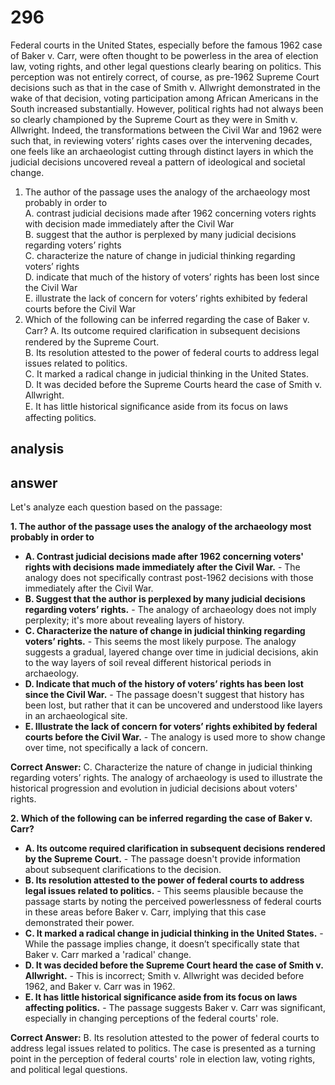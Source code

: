 # 296

Federal courts in the United States, especially before the famous 1962 case of Baker v. Carr, were 
often thought to be powerless in the area of election law, voting rights, and other legal questions 
clearly bearing on politics. This perception was not entirely correct, of course, as pre-1962 
Supreme Court decisions such as that in the case of Smith v. Allwright demonstrated in the wake of 
that decision, voting participation among African Americans in the South increased substantially. 
However, political rights had not always been so clearly championed by the Supreme Court as they 
were in Smith v. Allwright. Indeed, the transformations between the Civil War and 1962 were such 
that, in reviewing voters’ rights cases over the intervening decades, one feels like an archaeologist 
cutting through distinct layers in which the judicial decisions uncovered reveal a pattern of 
ideological and societal change. 
1. The author of the passage uses the analogy of the archaeology most probably in order to                
A. contrast judicial decisions made after 1962 concerning voters rights with decision made 
immediately after the Civil War                         
B. suggest that the author is perplexed by many judicial decisions regarding voters’ rights                        
C. characterize the nature of change in judicial thinking regarding voters’ rights                                    
D. indicate that much of the history of voters’ rights has been lost since the Civil War                               
E. illustrate the lack of concern for voters’ rights exhibited by federal courts before the Civil 
War  
2. Which of the following can be inferred regarding the case of Baker v. Carr?
A. Its outcome required clariﬁcation in subsequent decisions rendered by the Supreme Court.              
B. Its resolution attested to the power of federal courts to address legal issues related to politics.       
C. It marked a radical change in judicial thinking in the United States.                                                
D. It was decided before the Supreme Courts heard the case of Smith v. Allwright.                                   
E. It has little historical signiﬁcance aside from its focus on laws affecting politics. 


## analysis


## answer
Let's analyze each question based on the passage:

**1. The author of the passage uses the analogy of the archaeology most probably in order to**

- **A. Contrast judicial decisions made after 1962 concerning voters' rights with decisions made immediately after the Civil War.** - The analogy does not specifically contrast post-1962 decisions with those immediately after the Civil War.
- **B. Suggest that the author is perplexed by many judicial decisions regarding voters’ rights.** - The analogy of archaeology does not imply perplexity; it's more about revealing layers of history.
- **C. Characterize the nature of change in judicial thinking regarding voters’ rights.** - This seems the most likely purpose. The analogy suggests a gradual, layered change over time in judicial decisions, akin to the way layers of soil reveal different historical periods in archaeology.
- **D. Indicate that much of the history of voters’ rights has been lost since the Civil War.** - The passage doesn't suggest that history has been lost, but rather that it can be uncovered and understood like layers in an archaeological site.
- **E. Illustrate the lack of concern for voters’ rights exhibited by federal courts before the Civil War.** - The analogy is used more to show change over time, not specifically a lack of concern.

**Correct Answer:** C. Characterize the nature of change in judicial thinking regarding voters’ rights. The analogy of archaeology is used to illustrate the historical progression and evolution in judicial decisions about voters' rights.

**2. Which of the following can be inferred regarding the case of Baker v. Carr?**

- **A. Its outcome required clarification in subsequent decisions rendered by the Supreme Court.** - The passage doesn't provide information about subsequent clarifications to the decision.
- **B. Its resolution attested to the power of federal courts to address legal issues related to politics.** - This seems plausible because the passage starts by noting the perceived powerlessness of federal courts in these areas before Baker v. Carr, implying that this case demonstrated their power.
- **C. It marked a radical change in judicial thinking in the United States.** - While the passage implies change, it doesn’t specifically state that Baker v. Carr marked a 'radical' change.
- **D. It was decided before the Supreme Court heard the case of Smith v. Allwright.** - This is incorrect; Smith v. Allwright was decided before 1962, and Baker v. Carr was in 1962.
- **E. It has little historical significance aside from its focus on laws affecting politics.** - The passage suggests Baker v. Carr was significant, especially in changing perceptions of the federal courts' role.

**Correct Answer:** B. Its resolution attested to the power of federal courts to address legal issues related to politics. The case is presented as a turning point in the perception of federal courts' role in election law, voting rights, and political legal questions.